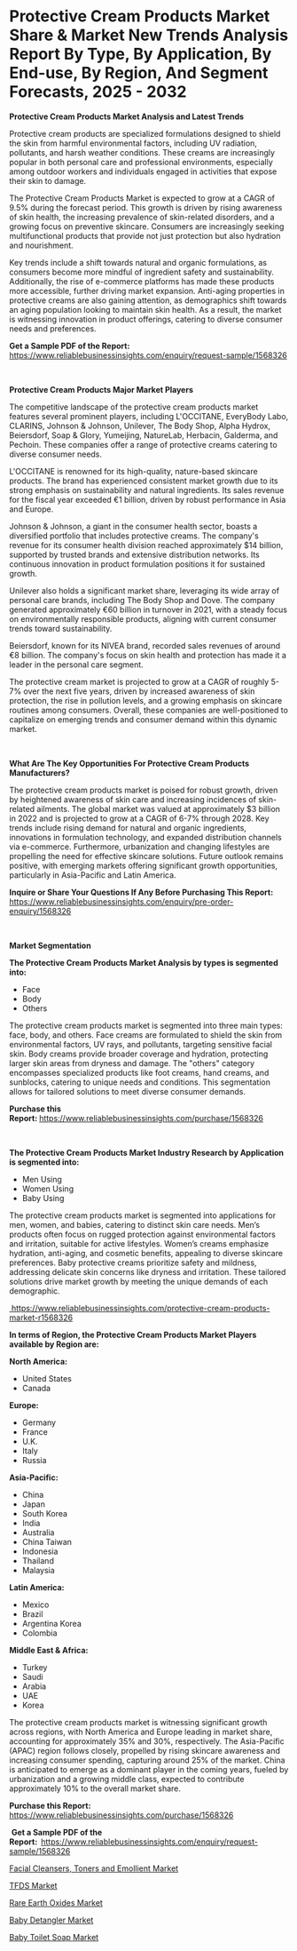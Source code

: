 <p><h1>Protective Cream Products Market Share & Market New Trends Analysis Report By Type, By Application, By End-use, By Region, And Segment Forecasts, 2025 - 2032</h1></p><p><strong>Protective Cream Products Market Analysis and Latest Trends</strong></p>
<p><p>Protective cream products are specialized formulations designed to shield the skin from harmful environmental factors, including UV radiation, pollutants, and harsh weather conditions. These creams are increasingly popular in both personal care and professional environments, especially among outdoor workers and individuals engaged in activities that expose their skin to damage.</p><p>The Protective Cream Products Market is expected to grow at a CAGR of 9.5% during the forecast period. This growth is driven by rising awareness of skin health, the increasing prevalence of skin-related disorders, and a growing focus on preventive skincare. Consumers are increasingly seeking multifunctional products that provide not just protection but also hydration and nourishment. </p><p>Key trends include a shift towards natural and organic formulations, as consumers become more mindful of ingredient safety and sustainability. Additionally, the rise of e-commerce platforms has made these products more accessible, further driving market expansion. Anti-aging properties in protective creams are also gaining attention, as demographics shift towards an aging population looking to maintain skin health. As a result, the market is witnessing innovation in product offerings, catering to diverse consumer needs and preferences.</p></p>
<p><strong>Get a Sample PDF of the Report:&nbsp;</strong> <a href="https://www.reliablebusinessinsights.com/enquiry/request-sample/1568326?utm_campaign=1121&utm_medium=2&utm_source=Github&utm_content=ia&utm_term=25032025&utm_id=protective-cream-products">https://www.reliablebusinessinsights.com/enquiry/request-sample/1568326</a></p>
<p>&nbsp;</p>
<p><strong>Protective Cream Products Major Market Players</strong></p>
<p><p>The competitive landscape of the protective cream products market features several prominent players, including L'OCCITANE, EveryBody Labo, CLARINS, Johnson & Johnson, Unilever, The Body Shop, Alpha Hydrox, Beiersdorf, Soap & Glory, Yumeijing, NatureLab, Herbacin, Galderma, and Pechoin. These companies offer a range of protective creams catering to diverse consumer needs.</p><p>L'OCCITANE is renowned for its high-quality, nature-based skincare products. The brand has experienced consistent market growth due to its strong emphasis on sustainability and natural ingredients. Its sales revenue for the fiscal year exceeded €1 billion, driven by robust performance in Asia and Europe.</p><p>Johnson & Johnson, a giant in the consumer health sector, boasts a diversified portfolio that includes protective creams. The company's revenue for its consumer health division reached approximately $14 billion, supported by trusted brands and extensive distribution networks. Its continuous innovation in product formulation positions it for sustained growth.</p><p>Unilever also holds a significant market share, leveraging its wide array of personal care brands, including The Body Shop and Dove. The company generated approximately €60 billion in turnover in 2021, with a steady focus on environmentally responsible products, aligning with current consumer trends toward sustainability.</p><p>Beiersdorf, known for its NIVEA brand, recorded sales revenues of around €8 billion. The company's focus on skin health and protection has made it a leader in the personal care segment. </p><p>The protective cream market is projected to grow at a CAGR of roughly 5-7% over the next five years, driven by increased awareness of skin protection, the rise in pollution levels, and a growing emphasis on skincare routines among consumers. Overall, these companies are well-positioned to capitalize on emerging trends and consumer demand within this dynamic market.</p></p>
<p>&nbsp;</p>
<p><strong>What Are The Key Opportunities For Protective Cream Products Manufacturers?</strong></p>
<p><p>The protective cream products market is poised for robust growth, driven by heightened awareness of skin care and increasing incidences of skin-related ailments. The global market was valued at approximately $3 billion in 2022 and is projected to grow at a CAGR of 6-7% through 2028. Key trends include rising demand for natural and organic ingredients, innovations in formulation technology, and expanded distribution channels via e-commerce. Furthermore, urbanization and changing lifestyles are propelling the need for effective skincare solutions. Future outlook remains positive, with emerging markets offering significant growth opportunities, particularly in Asia-Pacific and Latin America.</p></p>
<p><strong>Inquire or Share Your Questions If Any Before Purchasing This Report:</strong> <a href="https://www.reliablebusinessinsights.com/enquiry/pre-order-enquiry/1568326?utm_campaign=1121&utm_medium=2&utm_source=Github&utm_content=ia&utm_term=25032025&utm_id=protective-cream-products">https://www.reliablebusinessinsights.com/enquiry/pre-order-enquiry/1568326</a></p>
<p>&nbsp;</p>
<p><strong>Market Segmentation</strong></p>
<p><strong>The Protective Cream Products Market Analysis by types is segmented into:</strong></p>
<p><ul><li>Face</li><li>Body</li><li>Others</li></ul></p>
<p><p>The protective cream products market is segmented into three main types: face, body, and others. Face creams are formulated to shield the skin from environmental factors, UV rays, and pollutants, targeting sensitive facial skin. Body creams provide broader coverage and hydration, protecting larger skin areas from dryness and damage. The "others" category encompasses specialized products like foot creams, hand creams, and sunblocks, catering to unique needs and conditions. This segmentation allows for tailored solutions to meet diverse consumer demands.</p></p>
<p><strong>Purchase this Report:&nbsp;</strong><a href="https://www.reliablebusinessinsights.com/purchase/1568326?utm_campaign=1121&utm_medium=2&utm_source=Github&utm_content=ia&utm_term=25032025&utm_id=protective-cream-products">https://www.reliablebusinessinsights.com/purchase/1568326</a></p>
<p>&nbsp;</p>
<p><strong>The Protective Cream Products Market Industry Research by Application is segmented into:</strong></p>
<p><ul><li>Men Using</li><li>Women Using</li><li>Baby Using</li></ul></p>
<p><p>The protective cream products market is segmented into applications for men, women, and babies, catering to distinct skin care needs. Men’s products often focus on rugged protection against environmental factors and irritation, suitable for active lifestyles. Women’s creams emphasize hydration, anti-aging, and cosmetic benefits, appealing to diverse skincare preferences. Baby protective creams prioritize safety and mildness, addressing delicate skin concerns like dryness and irritation. These tailored solutions drive market growth by meeting the unique demands of each demographic.</p></p>
<p><a href="https://www.reliablebusinessinsights.com/protective-cream-products-market-r1568326?utm_campaign=1121&utm_medium=2&utm_source=Github&utm_content=ia&utm_term=25032025&utm_id=protective-cream-products">&nbsp;https://www.reliablebusinessinsights.com/protective-cream-products-market-r1568326</a></p>
<p><strong>In terms of Region, the Protective Cream Products Market Players available by Region are:</strong></p>
<p>
    <p> <strong> North America: </strong>
        <ul>
            <li>United States</li>
            <li>Canada</li>
        </ul>
        </p> 
    <p> <strong> Europe: </strong>
        <ul>
            <li>Germany</li>
            <li>France</li>
            <li>U.K.</li>
            <li>Italy</li>
            <li>Russia</li>
        </ul>
        </p> 
    <p> <strong> Asia-Pacific: </strong>
        <ul>
            <li>China</li>
            <li>Japan</li>
            <li>South Korea</li>
            <li>India</li>
            <li>Australia</li>
            <li>China Taiwan</li>
            <li>Indonesia</li>
            <li>Thailand</li>
            <li>Malaysia</li>
        </ul>
        </p> 
    <p> <strong> Latin America: </strong>
        <ul>
            <li>Mexico</li>
            <li>Brazil</li>
            <li>Argentina Korea</li>
            <li>Colombia</li>
        </ul>
        </p> 
    <p> <strong> Middle East & Africa: </strong>
        <ul>
            <li>Turkey</li>
            <li>Saudi</li>
            <li>Arabia</li>
            <li>UAE</li>
            <li>Korea</li>
        </ul>
    </p>
    </p>
<p><p>The protective cream products market is witnessing significant growth across regions, with North America and Europe leading in market share, accounting for approximately 35% and 30%, respectively. The Asia-Pacific (APAC) region follows closely, propelled by rising skincare awareness and increasing consumer spending, capturing around 25% of the market. China is anticipated to emerge as a dominant player in the coming years, fueled by urbanization and a growing middle class, expected to contribute approximately 10% to the overall market share.</p></p>
<p><strong>Purchase this Report: </strong><a href="https://www.reliablebusinessinsights.com/purchase/1568326?utm_campaign=1121&utm_medium=2&utm_source=Github&utm_content=ia&utm_term=25032025&utm_id=protective-cream-products">https://www.reliablebusinessinsights.com/purchase/1568326</a></p>
<p>&nbsp;<strong>Get a Sample PDF of the Report:&nbsp;&nbsp;</strong><a href="https://www.reliablebusinessinsights.com/enquiry/request-sample/1568326?utm_campaign=1121&utm_medium=2&utm_source=Github&utm_content=ia&utm_term=25032025&utm_id=protective-cream-products">https://www.reliablebusinessinsights.com/enquiry/request-sample/1568326</a></p>
<p><strong></strong></p>
<p><p><a href="https://github.com/kovasovitzzg/Market-Research-Report-List-1/blob/main/facial-cleansers-toners-and-emollient-market.md?utm_campaign=1121&utm_medium=2&utm_source=Github&utm_content=ia&utm_term=25032025&utm_id=protective-cream-products">Facial Cleansers, Toners and Emollient Market</a></p><p><a href="https://github.com/danzopachllq/Market-Research-Report-List-1/blob/main/tfds-market.md?utm_campaign=1121&utm_medium=2&utm_source=Github&utm_content=ia&utm_term=25032025&utm_id=protective-cream-products">TFDS Market</a></p><p><a href="https://github.com/fendtdjunawo/Market-Research-Report-List-1/blob/main/rare-earth-oxides-market.md?utm_campaign=1121&utm_medium=2&utm_source=Github&utm_content=ia&utm_term=25032025&utm_id=protective-cream-products">Rare Earth Oxides Market</a></p><p><a href="https://github.com/palenjeppecd/Market-Research-Report-List-1/blob/main/baby-detangler-market.md?utm_campaign=1121&utm_medium=2&utm_source=Github&utm_content=ia&utm_term=25032025&utm_id=protective-cream-products">Baby Detangler Market</a></p><p><a href="https://github.com/raaschadonle/Market-Research-Report-List-1/blob/main/baby-toilet-soap-market.md?utm_campaign=1121&utm_medium=2&utm_source=Github&utm_content=ia&utm_term=25032025&utm_id=protective-cream-products">Baby Toilet Soap Market</a></p></p>